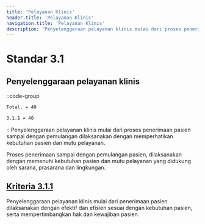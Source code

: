 ```yaml
---
title: 'Pelayanan Klinis'
header.title: 'Pelayanan Klinis'
navigation.title: 'Pelayanan Klinis'
description: 'Penyelenggaraan pelayanan klinis mulai dari proses penerimaan pasien sampai dengan pemulangan dilaksanakan dengan memperhatikan kebutuhan pasien dan mutu pelayanan.'
---
```


# Standar 3.1 
## Penyelenggaraan pelayanan klinis 
::code-group
```bash [Nilai]
Total. = 40
```
```bash [Kriteria]
3.1.1 = 40
```
::
Penyelenggaraan pelayanan klinis mulai dari proses penerimaan pasien sampai dengan pemulangan dilaksanakan dengan memperhatikan kebutuhan pasien dan mutu pelayanan. 

Proses penerimaan sampai dengan pemulangan pasien, dilaksanakan dengan memenuhi kebutuhan pasien dan mutu pelayanan yang didukung oleh sarana, prasarana dan lingkungan. 

## [Kriteria 3.1.1](/3/1/1) 
Penyelenggaraan pelayanan klinis mulai dari penerimaan pasien dilaksanakan dengan efektif dan efisien sesuai dengan kebutuhan pasien, serta mempertimbangkan hak dan kewajiban pasien. 
